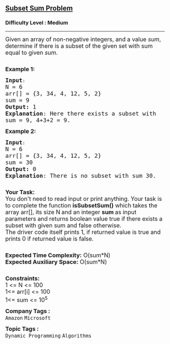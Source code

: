 <h2><a href="https://practice.geeksforgeeks.org/problems/subset-sum-problem-1611555638/1?page=8&sortBy=submissions">Subset Sum Problem</a></h2><h3>Difficulty Level : Medium</h3><hr><div class="problems_problem_content__Xm_eO"><p><span style="font-size:18px">Given an array of non-negative integers, and a value <em>sum</em>, determine if there is a subset of the given set with sum equal to given <em>sum</em>.&nbsp;</span></p>

<p><br>
<span style="font-size:18px"><strong>Example 1:</strong></span></p>

<pre><span style="font-size:18px"><strong>Input</strong></span>:
<span style="font-size:18px">N = 6
arr[] = {3, 34, 4, 12, 5, 2}
sum = 9
<strong>Output:</strong>&nbsp;1&nbsp;
<strong>Explanation</strong>: Here there exists a subset with
sum = 9, 4+3+2 = 9.</span>
</pre>

<p><span style="font-size:18px"><strong>Example 2:</strong></span></p>

<pre><span style="font-size:18px"><strong>Input</strong></span>:
<span style="font-size:18px">N = 6
arr[] = {3, 34, 4, 12, 5, 2}
sum = 30
<strong>Output:</strong>&nbsp;0&nbsp;
<strong>Explanation</strong>: There is no subset with sum 30.</span></pre>

<p><br>
<span style="font-size:18px"><strong>Your Task:&nbsp;&nbsp;</strong><br>
You don't need to read input or print anything. Your task is to complete the function <strong>isSubsetSum()</strong>&nbsp;which takes the array arr[], its size N<strong>&nbsp;</strong>and an integer <strong>sum </strong>as input parameters&nbsp;and returns boolean value true if there exists a subset with given sum and false otherwise.<br>
The driver code itself prints 1, if returned value is true and prints 0 if returned value is false.</span><br>
&nbsp;</p>

<p><span style="font-size:18px"><strong>Expected Time Complexity:</strong> O(sum*N)<br>
<strong>Expected Auxiliary Space:</strong> O(sum*N)</span><br>
&nbsp;</p>

<p><span style="font-size:18px"><strong>Constraints:</strong><br>
1 &lt;= N &lt;= 100</span><br>
<span style="font-size:18px">1&lt;= arr[i] &lt;= 100<br>
1&lt;= sum &lt;= 10<sup>5</sup></span></p>
</div><p><span style=font-size:18px><strong>Company Tags : </strong><br><code>Amazon</code>&nbsp;<code>Microsoft</code>&nbsp;<br><p><span style=font-size:18px><strong>Topic Tags : </strong><br><code>Dynamic Programming</code>&nbsp;<code>Algorithms</code>&nbsp;
